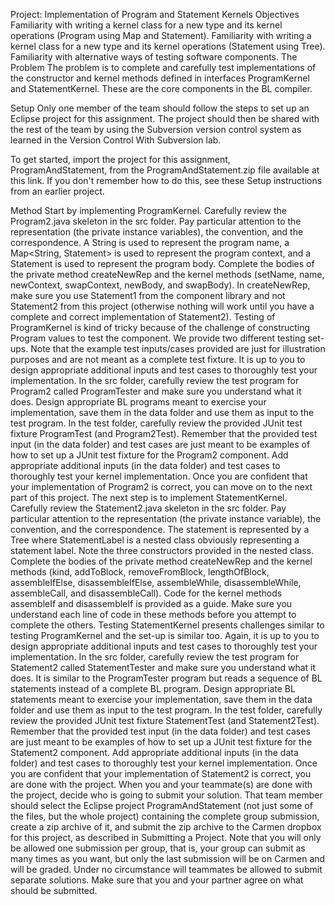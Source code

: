 Project: Implementation of Program and Statement Kernels
Objectives
Familiarity with writing a kernel class for a new type and its kernel operations (Program using Map and Statement).
Familiarity with writing a kernel class for a new type and its kernel operations (Statement using Tree).
Familiarity with alternative ways of testing software components.
The Problem
The problem is to complete and carefully test implementations of the constructor and kernel methods defined in interfaces ProgramKernel and StatementKernel. These are the core components in the BL compiler.

Setup
Only one member of the team should follow the steps to set up an Eclipse project for this assignment. The project should then be shared with the rest of the team by using the Subversion version control system as learned in the Version Control With Subversion lab.

To get started, import the project for this assignment, ProgramAndStatement, from the ProgramAndStatement.zip file available at this link. If you don't remember how to do this, see these Setup instructions from an earlier project.

Method
Start by implementing ProgramKernel. Carefully review the Program2.java skeleton in the src folder. Pay particular attention to the representation (the private instance variables), the convention, and the correspondence. A String is used to represent the program name, a Map<String, Statement> is used to represent the program context, and a Statement is used to represent the program body. Complete the bodies of the private method createNewRep and the kernel methods (setName, name, newContext, swapContext, newBody, and swapBody). In createNewRep, make sure you use Statement1 from the component library and not Statement2 from this project (otherwise nothing will work until you have a complete and correct implementation of Statement2).
Testing of ProgramKernel is kind of tricky because of the challenge of constructing Program values to test the component. We provide two different testing set-ups. Note that the example test inputs/cases provided are just for illustration purposes and are not meant as a complete test fixture. It is up to you to design appropriate additional inputs and test cases to thoroughly test your implementation.
In the src folder, carefully review the test program for Program2 called ProgramTester and make sure you understand what it does. Design appropriate BL programs meant to exercise your implementation, save them in the data folder and use them as input to the test program.
In the test folder, carefully review the provided JUnit test fixture ProgramTest (and Program2Test). Remember that the provided test input (in the data folder) and test cases are just meant to be examples of how to set up a JUnit test fixture for the Program2 component. Add appropriate additional inputs (in the data folder) and test cases to thoroughly test your kernel implementation.
Once you are confident that your implementation of Program2 is correct, you can move on to the next part of this project.
The next step is to implement StatementKernel. Carefully review the Statement2.java skeleton in the src folder. Pay particular attention to the representation (the private instance variable), the convention, and the correspondence. The statement is represented by a Tree<StatementLabel> where StatementLabel is a nested class obviously representing a statement label. Note the three constructors provided in the nested class. Complete the bodies of the private method createNewRep and the kernel methods (kind, addToBlock, removeFromBlock, lengthOfBlock, assembleIfElse, disassembleIfElse, assembleWhile, disassembleWhile, assembleCall, and disassembleCall). Code for the kernel methods assembleIf and disassembleIf is provided as a guide. Make sure you understand each line of code in these methods before you attempt to complete the others.
Testing StatementKernel presents challenges similar to testing ProgramKernel and the set-up is similar too. Again, it is up to you to design appropriate additional inputs and test cases to thoroughly test your implementation.
In the src folder, carefully review the test program for Statement2 called StatementTester and make sure you understand what it does. It is similar to the ProgramTester program but reads a sequence of BL statements instead of a complete BL program. Design appropriate BL statements meant to exercise your implementation, save them in the data folder and use them as input to the test program.
In the test folder, carefully review the provided JUnit test fixture StatementTest (and Statement2Test). Remember that the provided test input (in the data folder) and test cases are just meant to be examples of how to set up a JUnit test fixture for the Statement2 component. Add appropriate additional inputs (in the data folder) and test cases to thoroughly test your kernel implementation.
Once you are confident that your implementation of Statement2 is correct, you are done with the project.
When you and your teammate(s) are done with the project, decide who is going to submit your solution. That team member should select the Eclipse project ProgramAndStatement (not just some of the files, but the whole project) containing the complete group submission, create a zip archive of it, and submit the zip archive to the Carmen dropbox for this project, as described in Submitting a Project. Note that you will only be allowed one submission per group, that is, your group can submit as many times as you want, but only the last submission will be on Carmen and will be graded. Under no circumstance will teammates be allowed to submit separate solutions. Make sure that you and your partner agree on what should be submitted.
